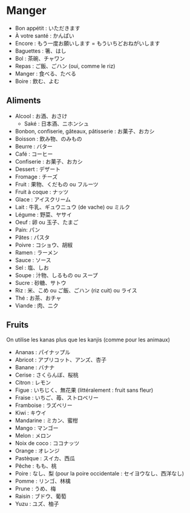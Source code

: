 # Manger

- Bon appétit : いただきます
- À votre santé : かんぱい
- Encore : もう一度お願いします = もういちどおねがいします
- Baguettes : 箸、はし
- Bol : 茶碗、チャワン
- Repas : ご飯、ごハン (oui, comme le riz)
- Manger : 食べる、たべる
- Boire : 飲む、よむ

## Aliments

- Alcool : お酒、おさけ
  - Saké : 日本酒、ニホンシュ
- Bonbon, confiserie, gâteaux, pâtisserie : お菓子、おカシ
- Boisson : 飲み物、のみもの
- Beurre : バター
- Café : コーヒー
- Confiserie : お菓子、おカシ
- Dessert : デザート
- Fromage : チーズ
- Fruit : 果物、くだもの ou フルーツ
- Fruit à coque : ナッツ
- Glace : アイスクリーム
- Lait : 牛乳、ギュウニュウ (de vache) ou ミルク
- Légume : 野菜、ヤサイ
- Oeuf : 卵 ou 玉子、たまご
- Pain: パン
- Pâtes : パスタ
- Poivre : コショウ、胡椒
- Ramen : ラーメン
- Sauce : ソース
- Sel : 塩、しお
- Soupe : 汁物、しるもの ou スープ
- Sucre : 砂糖、サトウ
- Riz : 米、こめ ou ご飯、ごハン (riz cuit) ou ライス
- Thé : お茶、おチャ
- Viande : 肉、ニク

## Fruits

On utilise les kanas plus que les kanjis (comme pour les animaux)

- Ananas : パイナップル
- Abricot : アプリコット、アンズ、杏子
- Banane : バナナ
- Cerise : さくらんぼ、桜桃
- Citron : レモン
- Figue : いちじく、無花果 (littéralement : fruit sans fleur)
- Fraise : いちご、苺、ストロベリー
- Framboise : ラズベリー
- Kiwi : キウイ
- Mandarine : ミカン、蜜柑
- Mango : マンゴー
- Melon : メロン
- Noix de coco : ココナッツ
- Orange : オレンジ
- Pastèque : スイカ、西瓜
- Pêche : もも、桃
- Poire : なし、梨 (pour la poire occidentale : セイヨウなし、西洋なし)
- Pomme : リンゴ、林檎
- Prune : うめ、梅
- Raisin : ブドウ、葡萄
- Yuzu : ユズ、柚子
